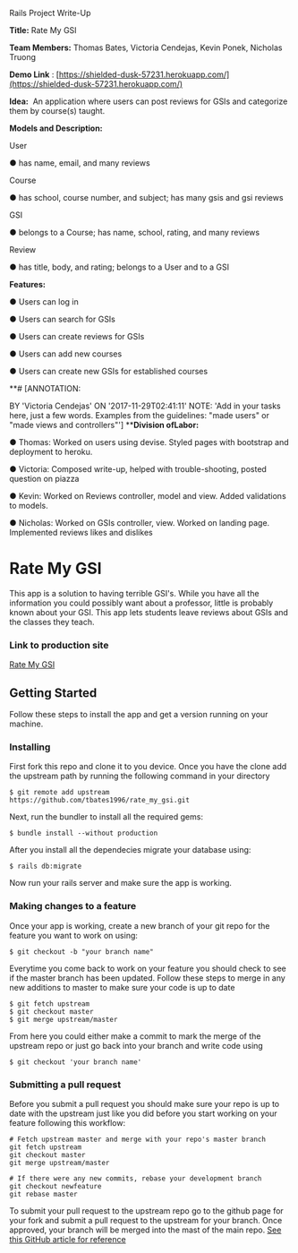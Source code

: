 Rails Project Write-Up

**Title:** Rate My GSI

**Team​ ​Members:​** Thomas Bates, Victoria Cendejas, Kevin Ponek, Nicholas Truong

**Demo​ ​Link** :​ [https://shielded-dusk-57231.herokuapp.com/](https://shielded-dusk-57231.herokuapp.com/)

**Idea:** ​ ​An application where users can post reviews for GSIs and categorize them by course(s) taught.

**Models​ ​and​ ​Description:**

User

● has name, email, and many reviews

Course

● has school, course number, and subject; has many gsis and gsi reviews

GSI

● belongs to a Course; has name, school, rating, and many reviews

Review

● has title, body, and rating; belongs to a User and to a GSI

**Features:**

● Users can log in

● Users can search for GSIs

● Users can create reviews for GSIs

● Users can add new courses

● Users can create new GSIs for established courses

**#
[ANNOTATION:

BY &#39;Victoria Cendejas&#39;
ON &#39;2017-11-29T02:41:11&#39;
NOTE: &#39;Add in your tasks here, just a few words. Examples from the guidelines: &quot;made users&quot; or &quot;made views and controllers&quot;&#39;] ****Division​ ​of​ ​Labor:**

● Thomas: Worked on users using devise. Styled pages with bootstrap and deployment to heroku.

● Victoria: Composed write-up, helped with trouble-shooting, posted question on piazza

● Kevin: Worked on Reviews controller, model and view. Added validations to models.

● Nicholas: Worked on GSIs controller, view. Worked on landing page. Implemented reviews likes and dislikes



# Rate My GSI

This app is a solution to having terrible GSI's. While you have all the information you could possibly want about a professor, little is probably known about your GSI. This app lets students leave reviews about GSIs and the classes they teach.
### Link to production site
[Rate My GSI](https://shielded-dusk-57231.herokuapp.com/) 

## Getting Started

Follow these steps to install the app and get a version running on your machine. 

### Installing

First fork this repo and clone it to you device. Once you have the clone add the upstream path by running the following command in your directory
```
$ git remote add upstream https://github.com/tbates1996/rate_my_gsi.git
```
Next, run the bundler to install all the required gems:
```
$ bundle install --without production
```

After you install all the dependecies migrate your database using:
```
$ rails db:migrate
```
Now run your rails server and make sure the app is working.


### Making changes to a feature

Once your app is working, create a new branch of your git repo for the feature you want to work on using:

```
$ git checkout -b "your branch name"

```

Everytime you come back to work on your feature you should check to see if the master branch has been updated.
Follow these steps to merge in any new additions to master to make sure your code is up to date
```
$ git fetch upstream
$ git checkout master
$ git merge upstream/master
```

From here you could either make a commit to mark the merge of the upstream repo or just go back into your branch and write code using
```
$ git checkout 'your branch name'
```

### Submitting a pull request
Before you submit a pull request you should make sure your repo is up to date with the upstream just like you did before you start working on your feature following this workflow:
```
# Fetch upstream master and merge with your repo's master branch
git fetch upstream
git checkout master
git merge upstream/master

# If there were any new commits, rebase your development branch
git checkout newfeature
git rebase master
```
To submit your pull request to the upstream repo go to the github page for your fork and submit a pull request to the upstream for your branch. Once approved, your branch will be merged into the mast of the main repo.
[See this GitHub article for reference](https://help.github.com/articles/creating-a-pull-request/)
